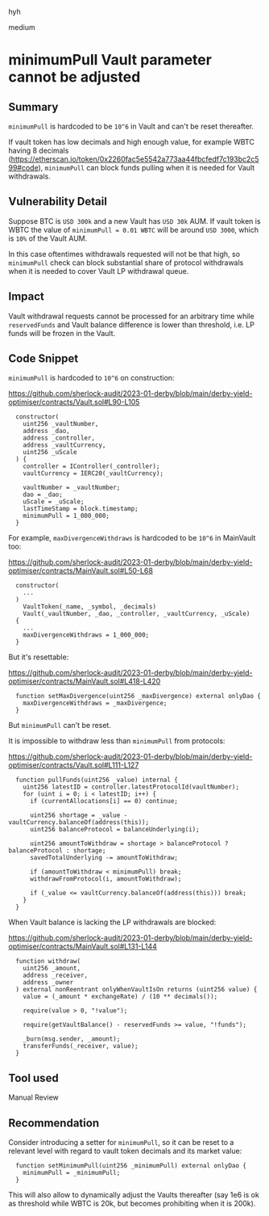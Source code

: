 hyh

medium

# minimumPull Vault parameter cannot be adjusted

## Summary

`minimumPull` is hardcoded to be `10^6` in Vault and can't be reset thereafter.

If vault token has low decimals and high enough value, for example WBTC having 8 decimals (https://etherscan.io/token/0x2260fac5e5542a773aa44fbcfedf7c193bc2c599#code), `minimumPull` can block funds pulling when it is needed for Vault withdrawals.

## Vulnerability Detail

Suppose BTC is `USD 300k` and a new Vault has `USD 30k` AUM. If vault token is WBTC the value of `minimumPull = 0.01 WBTC` will be around `USD 3000`, which is `10%` of the Vault AUM.

In this case oftentimes withdrawals requested will not be that high, so `minimumPull` check can block substantial share of protocol withdrawals when it is needed to cover Vault LP withdrawal queue.

## Impact

Vault withdrawal requests cannot be processed for an arbitrary time while `reservedFunds` and Vault balance difference is lower than threshold, i.e. LP funds will be frozen in the Vault.

## Code Snippet

`minimumPull` is hardcoded to `10^6` on construction:

https://github.com/sherlock-audit/2023-01-derby/blob/main/derby-yield-optimiser/contracts/Vault.sol#L90-L105

```solidity
  constructor(
    uint256 _vaultNumber,
    address _dao,
    address _controller,
    address _vaultCurrency,
    uint256 _uScale
  ) {
    controller = IController(_controller);
    vaultCurrency = IERC20(_vaultCurrency);

    vaultNumber = _vaultNumber;
    dao = _dao;
    uScale = _uScale;
    lastTimeStamp = block.timestamp;
    minimumPull = 1_000_000;
  }
```

For example, `maxDivergenceWithdraws` is hardcoded to be `10^6` in MainVault too:

https://github.com/sherlock-audit/2023-01-derby/blob/main/derby-yield-optimiser/contracts/MainVault.sol#L50-L68

```solidity
  constructor(
    ...
  )
    VaultToken(_name, _symbol, _decimals)
    Vault(_vaultNumber, _dao, _controller, _vaultCurrency, _uScale)
  {
    ...
    maxDivergenceWithdraws = 1_000_000;
  }
```

But it's resettable:

https://github.com/sherlock-audit/2023-01-derby/blob/main/derby-yield-optimiser/contracts/MainVault.sol#L418-L420

```solidity
  function setMaxDivergence(uint256 _maxDivergence) external onlyDao {
    maxDivergenceWithdraws = _maxDivergence;
  }
```

But `minimumPull` can't be reset.

It is impossible to withdraw less than `minimumPull` from protocols:

https://github.com/sherlock-audit/2023-01-derby/blob/main/derby-yield-optimiser/contracts/Vault.sol#L111-L127

```solidity
  function pullFunds(uint256 _value) internal {
    uint256 latestID = controller.latestProtocolId(vaultNumber);
    for (uint i = 0; i < latestID; i++) {
      if (currentAllocations[i] == 0) continue;

      uint256 shortage = _value - vaultCurrency.balanceOf(address(this));
      uint256 balanceProtocol = balanceUnderlying(i);

      uint256 amountToWithdraw = shortage > balanceProtocol ? balanceProtocol : shortage;
      savedTotalUnderlying -= amountToWithdraw;

      if (amountToWithdraw < minimumPull) break;
      withdrawFromProtocol(i, amountToWithdraw);

      if (_value <= vaultCurrency.balanceOf(address(this))) break;
    }
  }
```

When Vault balance is lacking the LP withdrawals are blocked:

https://github.com/sherlock-audit/2023-01-derby/blob/main/derby-yield-optimiser/contracts/MainVault.sol#L131-L144

```solidity
  function withdraw(
    uint256 _amount,
    address _receiver,
    address _owner
  ) external nonReentrant onlyWhenVaultIsOn returns (uint256 value) {
    value = (_amount * exchangeRate) / (10 ** decimals());

    require(value > 0, "!value");

    require(getVaultBalance() - reservedFunds >= value, "!funds");

    _burn(msg.sender, _amount);
    transferFunds(_receiver, value);
  }
```

## Tool used

Manual Review

## Recommendation

Consider introducing a setter for `minimumPull`, so it can be reset to a relevant level with regard to vault token decimals and its market value:

```solidity
  function setMinimumPull(uint256 _minimumPull) external onlyDao {
    minimumPull = _minimumPull;
  }
```

This will also allow to dynamically adjust the Vaults thereafter (say 1e6 is ok as threshold while WBTC is 20k, but becomes prohibiting when it is 200k).